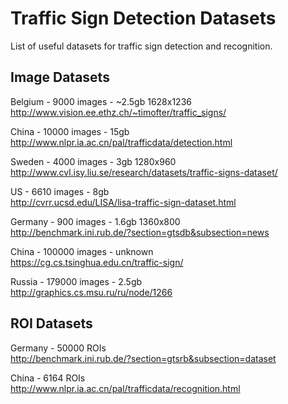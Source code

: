 # Traffic Sign Detection Datasets

List of useful datasets for traffic sign detection and recognition.

## Image Datasets

Belgium - 9000 images - ~2.5gb 1628x1236 </br>
http://www.vision.ee.ethz.ch/~timofter/traffic_signs/

China - 10000 images - 15gb </br>
http://www.nlpr.ia.ac.cn/pal/trafficdata/detection.html

Sweden - 4000 images - 3gb 1280x960 </br>
http://www.cvl.isy.liu.se/research/datasets/traffic-signs-dataset/

US - 6610 images - 8gb </br>
http://cvrr.ucsd.edu/LISA/lisa-traffic-sign-dataset.html

Germany - 900 images - 1.6gb 1360x800 </br>
http://benchmark.ini.rub.de/?section=gtsdb&subsection=news

China - 100000 images - unknown </br>
https://cg.cs.tsinghua.edu.cn/traffic-sign/

Russia - 179000 images - 2.5gb </br>
http://graphics.cs.msu.ru/ru/node/1266

## ROI Datasets

Germany - 50000 ROIs </br>
http://benchmark.ini.rub.de/?section=gtsrb&subsection=dataset

China - 6164 ROIs </br>
http://www.nlpr.ia.ac.cn/pal/trafficdata/recognition.html
